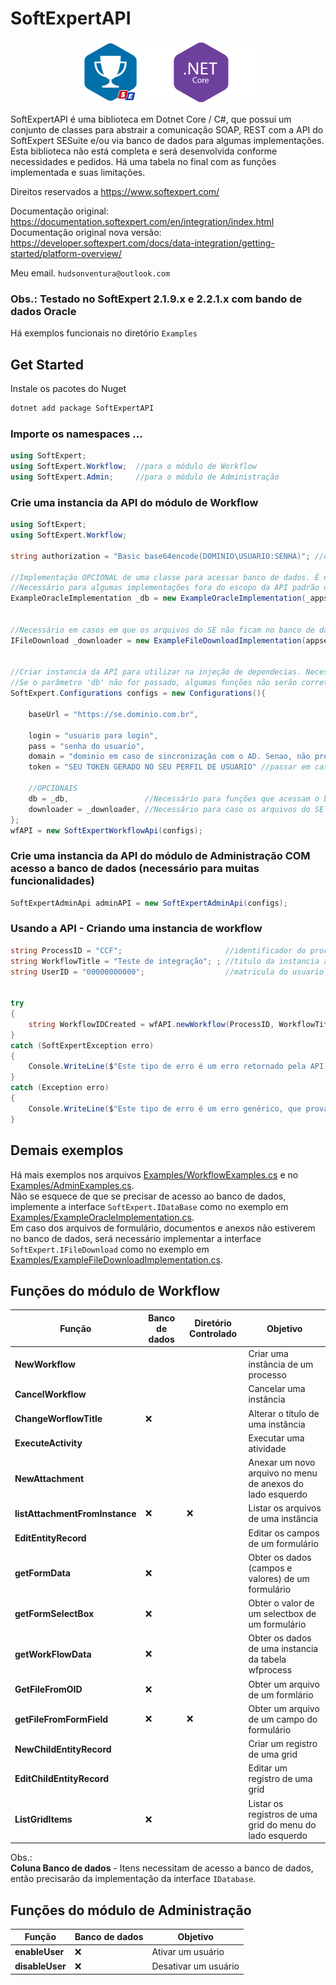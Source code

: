 # SoftExpertAPI
  
<p align="center">
	<img src="src/120.png" alt="Dotnet Logo" width="100px" height="100px">
	<img src="src/dotnet_logo.png" alt="Dotnet Logo" width="180px" height="100px">
</p>
  
SoftExpertAPI é uma biblioteca em Dotnet Core / C#, que possui um conjunto de classes para abstrair a comunicação SOAP, REST com a API do SoftExpert SESuite e/ou via banco de dados para algumas implementações.<br>
Esta biblioteca não está completa e será desenvolvida conforme necessidades e pedidos.  Há uma tabela no final com as funções implementada e suas limitações.   

Direitos reservados a https://www.softexpert.com/  

Documentação original: https://documentation.softexpert.com/en/integration/index.html  
Documentação original nova versão: https://developer.softexpert.com/docs/data-integration/getting-started/platform-overview/  

Meu email. `hudsonventura@outlook.com`  

### Obs.: Testado no SoftExpert 2.1.9.x e 2.2.1.x com bando de dados Oracle

Há exemplos funcionais no diretório `Examples`  

## Get Started 
Instale os pacotes do Nuget  
``` bash
dotnet add package SoftExpertAPI
```

### Importe os namespaces ...
```C#
using SoftExpert;
using SoftExpert.Workflow;  //para o módulo de Workflow
using SoftExpert.Admin;     //para o módulo de Administração
```  


### Crie uma instancia da API do módulo de Workflow

```C#
using SoftExpert;
using SoftExpert.Workflow; 

string authorization = "Basic base64encode(DOMINIO\USUARIO:SENHA)"; //deve ser codificado em base64

//Implementação OPCIONAL de uma classe para acessar banco de dados. É necessário respeitar a interface SoftExpertAPI.Interfaces.IDataBase
//Necessário para algumas implementações fora do escopo da API padrão do SoftExpert.
ExampleOracleImplementation _db = new ExampleOracleImplementation(_appsettings);


//Necessário em casos em que os arquivos do SE não ficam no banco de dados
IFileDownload _downloader = new ExampleFileDownloadImplementation(appsettings);


//Criar instancia da API para utilizar na injeção de dependecias. Necessário informar a URL completa do SE e o header Authorization ou todos os headers.
//Se o parâmetro 'db' não for passado, algumas funções não serão corretamente executadas
SoftExpert.Configurations configs = new Configurations(){

	baseUrl = "https://se.dominio.com.br",
	
	login = "usuario para login",
	pass = "senha do usuario",
	domain = "dominio em caso de sincronização com o AD. Senao, não preencher",
	token = "SEU TOKEN GERADO NO SEU PERFIL DE USUARIO" //passar em caso de não passar login e senha. Se passado o token, login e senha serão ignorados

	//OPCIONAIS
	db = _db,                 //Necessário para funções que acessam o banco de dados. Implementar a interface SoftExpert.IDataBase
	downloader = _downloader, //Necessário para caso os arquivos do SE fiquem em um diretório controlado. Implementar a interface SoftExpert.IFileDownload
};
wfAPI = new SoftExpertWorkflowApi(configs);
```  


### Crie uma instancia da API do módulo de Administração COM acesso a banco de dados (necessário para muitas funcionalidades)

```C#
SoftExpertAdminApi adminAPI = new SoftExpertAdminApi(configs);
```  

### Usando a API - Criando uma instancia de workflow  

```C#
string ProcessID = "CCF";                       //identificador do processo
string WorkflowTitle = "Teste de integração"; ; //titulo da instancia a ser criado
string UserID = "00000000000";                  //matricula do usuario


try
{
    string WorkflowIDCreated = wfAPI.newWorkflow(ProcessID, WorkflowTitle, UserID);
}
catch (SoftExpertException erro)
{
    Console.WriteLine($"Este tipo de erro é um erro retornado pela API do SoftExpert. Quando ele for lançado, significa que a comunicação com o servidor funcionou, mas você passou algum parametro que o SESuite não aceito. No 'erro.Message' há detalhes sobre o problema. Erro: {erro.Message}");
}
catch (Exception erro)
{
    Console.WriteLine($"Este tipo de erro é um erro genérico, que provavelmente acontecerá em caso de falha de comunicação com o servidor. Erro: {erro.Message}");
}
```

## Demais exemplos
Há mais exemplos nos arquivos [Examples/WorkflowExamples.cs](Examples/WorkflowExamples.cs) e no [Examples/AdminExamples.cs](Examples/AdminExamples.cs).  
Não se esquece de que se precisar de acesso ao banco de dados, implemente a interface `SoftExpert.IDataBase` como no exemplo em [Examples/ExampleOracleImplementation.cs](Examples/ExampleOracleImplementation.cs).  
Em caso dos arquivos de formulário, documentos e anexos não estiverem no banco de dados, será necessário implementar a interface `SoftExpert.IFileDownload` como no exemplo em [Examples/ExampleFileDownloadImplementation.cs](Examples/ExampleFileDownloadImplementation.cs).


## Funções do módulo de Workflow

| Função                         | Banco de dados | Diretório Controlado | Objetivo                                                  |
| ------------------------------ | -------------- | -------------------- | --------------------------------------------------------- |
| **NewWorkflow**                |                |                      | Criar uma instância de um processo                        |
| **CancelWorkflow**             |                |                      | Cancelar uma instância                                    |
| **ChangeWorflowTitle**         | ❌              |                      | Alterar o título de uma instância                         |
| **ExecuteActivity**            |                |                      | Executar uma atividade                                    |
| **NewAttachment**              |                |                      | Anexar um novo arquivo no menu de anexos do lado esquerdo |
| **listAttachmentFromInstance** | ❌              | ❌                    | Listar os arquivos de uma instância                       |
| **EditEntityRecord**           |                |                      | Editar os campos de um formulário                         |
| **getFormData**                | ❌              |                      | Obter os dados (campos e valores) de um formulário        |
| **getFormSelectBox**           | ❌              |                      | Obter o valor de um selectbox de um formulário            |
| **getWorkFlowData**            | ❌              |                      | Obter os dados de uma instancia da tabela wfprocess       |
| **GetFileFromOID**             | ❌              |                      | Obter um arquivo de um formlário                          |
| **getFileFromFormField**       | ❌              | ❌                    | Obter um arquivo de um campo do formulário                |
| **NewChildEntityRecord**       |                |                      | Criar um registro de uma grid                             |
| **EditChildEntityRecord**      |                |                      | Editar um registro de uma grid                            |
| **ListGridItems**              | ❌              |                      | Listar os registros de uma grid do menu do lado esquerdo  |


 
Obs.:  
**Coluna Banco de dados** - Itens necessitam de acesso a banco de dados, então precisarão da implementação da interface `IDatabase`.


## Funções do módulo de Administração

| Função          | Banco de dados | Objetivo             |
| --------------- | -------------- | -------------------- |
| **enableUser**  | ❌              | Ativar um usuário    |
| **disableUser** | ❌              | Desativar um usuário |

